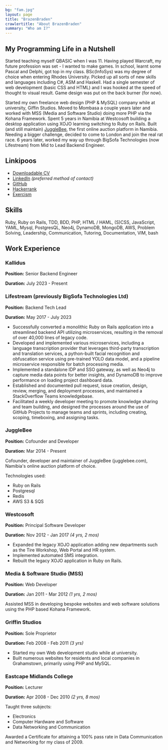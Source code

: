 ```yaml
---
bg: "fam.jpg"
layout: page
title: "BrazenBraden"
crawlertitle: "About BrazenBraden"
summary: "Who am I?"
---
```


## My Programming Life in a Nutshell
Started teaching myself QBASIC when I was 11. Having played Warcraft, my future profession was set - I wanted to make games. In school, learnt some Pascal and Delphi, got top in my class. BSc(InfoSys) was my degree of choice when entering Rhodes University. Picked up all sorts of new skills and languages including C#, ASM and Haskell. Had a single semester of web development (basic CSS and HTML) and I was hooked at the speed of thought to visual result. Game design was put on the back burner (for now).

Started my own freelance web design (PHP & MySQL) company while at university, Giffin Studios. Moved to Mombasa a couple years later and worked with MSS (Media and Software Studio) doing more PHP via the Kohana Framework. Spent 5 years in Namibia at Westcosoft building a desktop application using XOJO learning switching to Ruby on Rails. Built (and still maintain) [JuggleBee](https://jugglebee.com), the first online auction platform in Namibia. Needing a bigger challenge, decided to come to London and join the real rat race. 6 years later, worked my way up through BigSofa Technologies (now Lifestream) from Mid to Lead Backend Engineer.

## Linkipoos

* [Downloadable CV](/assets/cv.pdf)
* [LinkedIn](https://www.linkedin.com/in/bradenhmking/) _(preferred method of contact)_
* [GitHub](https://github.com/brazenbraden)
* [Hackerrank](https://www.hackerrank.com/BrazenBraden)
* [Exercism](https://exercism.org/profiles/brazenbraden)

## Skills

Ruby, Ruby on Rails, TDD, BDD, PHP, HTML / HAML, (S)CSS, JavaScript, YAML, Mysql, PostgresQL, Neo4j, DynamoDB, MongoDB, AWS, Problem Solving, Leadership, Communication, Tutoring, Documentation, VIM, bash

## Work Experience
### Kallidus
**Position:** Senior Backend Engineer

**Duration:** July 2023 - Present

### Lifestream (previously BigSofa Technologies Ltd)
**Position:** Backend Tech Lead

**Duration:** May 2017 - July 2023

- Successfully converted a monolithic Ruby on Rails application into a streamlined backend API utilizing microservices, resulting in the removal of over 40,000 lines of legacy code.
- Developed and implemented various microservices, including a language transcription provider that leverages third-party transcription and translation services, a python-built facial recognition and obfuscation service using pre-trained YOLO data model, and a pipeline microservice responsible for batch processing media.
- Implemented a standalone IDP and SSO gateway, as well as Neo4j to capture media data points for better insights, and DynamoDB to improve performance on loading project dashboard data.
- Established and documented pull request, issue creation, design, review, merging, and deployment processes, and maintained a StackOverflow Teams knowledgebase.
- Facilitated a weekly developer meeting to promote knowledge sharing and team building, and designed the processes around the use of GitHub Projects to manage teams and sprints, including creating, scoping, timeboxing, and assigning tasks.

### JuggleBee
**Position:** Cofounder and Developer

**Duration:** Mar 2014 - Present

Cofounder, developer and maintainer of JuggleBee (jugglebee.com), Namibia's online auction platform of choice.

Technologies used:
- Ruby on Rails
- Postgresql
- Redis
- AWS S3 & SQS

### Westcosoft
**Position:** Principal Software Developer

**Duration:** Nov 2012 - Jan 2017 _(4 yrs, 2 mos)_

- Expanded the legacy XOJO application adding new departments such as the Tire Workshop, Web Portal and HR system.
- Implemented automated SMS integration.
- Rebuilt the legacy XOJO application in Ruby on Rails.

### Media & Software Studio (MSS)
**Position:** Web Developer

**Duration:** Jan 2011 - Mar 2012 _(1 yrs, 2 mos)_

Assisted MSS in developing bespoke websites and web software solutions using the PHP based Kohana Framework.


### Griffin Studios
**Position:** Sole Proprietor

**Duration:** Feb 2008 - Feb 2011 _(3 yrs)_

- Started my own Web development studio while at university.
- Built numerous websites for residents and local companies in Grahamstown, primarily using PHP and MySQL.

### Eastcape Midlands College
**Position:** Lecturer

**Duration:** Apr 2008 - Dec 2010 _(2 yrs, 8 mos)_

Taught three subjects:
- Electronics
- Computer Hardware and Software
- Data Networking and Communication

Awarded a Certificate for attaining a 100% pass rate in Data Communication and Networking for my class of 2009.

